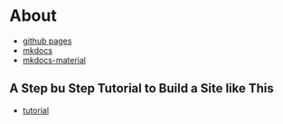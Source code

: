 # About
- [github pages](https://pages.github.com/)
- [mkdocs](https://www.mkdocs.org/)
- [mkdocs-material](https://squidfunk.github.io/mkdocs-material/)

## A Step bu Step Tutorial to Build a Site like This
- [tutorial](./step-by-step-mkdocs.md)